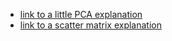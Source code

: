 - [link to a little PCA explanation](https://medium.com/@raghavan99o/principal-component-analysis-pca-explained-and-implemented-eeab7cb73b72)
- [link to a scatter matrix explanation](https://medium.com/@raghavan99o/scatter-matrix-covariance-and-correlation-explained-14921741ca56)

